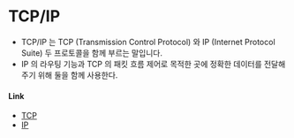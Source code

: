 # TCP/IP
  - TCP/IP 는 TCP (Transmission Control Protocol) 와 IP (Internet Protocol Suite) 두 프로토콜을 함께 부르는 말입니다.
  - IP 의 라우팅 기능과 TCP 의 패킷 흐름 제어로 목적한 곳에 정확한 데이터를 전달해주기 위해 둘을 함께 사용한다.

#### Link
  - [TCP](/protocol/tcp.md)
  - [IP](/protocol/ip.md)
